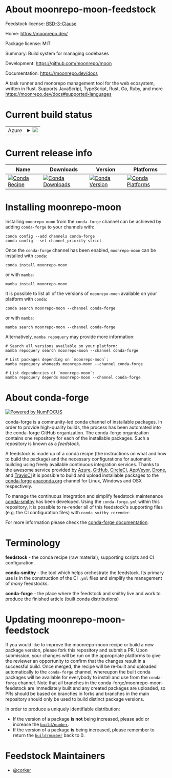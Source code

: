 About moonrepo-moon-feedstock
=============================

Feedstock license: [BSD-3-Clause](https://github.com/conda-forge/moonrepo-moon-feedstock/blob/main/LICENSE.txt)

Home: https://moonrepo.dev/

Package license: MIT

Summary: Build system for managing codebases

Development: https://github.com/moonrepo/moon

Documentation: https://moonrepo.dev/docs

A task runner and monorepo management tool for the web ecosystem, written in Rust.
Supports JavaScript, TypeScript, Rust, Go, Ruby, and more <https://moonrepo.dev/docs#supported-languages>


Current build status
====================


<table>
    
  <tr>
    <td>Azure</td>
    <td>
      <details>
        <summary>
          <a href="https://dev.azure.com/conda-forge/feedstock-builds/_build/latest?definitionId=23134&branchName=main">
            <img src="https://dev.azure.com/conda-forge/feedstock-builds/_apis/build/status/moonrepo-moon-feedstock?branchName=main">
          </a>
        </summary>
        <table>
          <thead><tr><th>Variant</th><th>Status</th></tr></thead>
          <tbody><tr>
              <td>linux_64</td>
              <td>
                <a href="https://dev.azure.com/conda-forge/feedstock-builds/_build/latest?definitionId=23134&branchName=main">
                  <img src="https://dev.azure.com/conda-forge/feedstock-builds/_apis/build/status/moonrepo-moon-feedstock?branchName=main&jobName=linux&configuration=linux%20linux_64_" alt="variant">
                </a>
              </td>
            </tr><tr>
              <td>osx_64</td>
              <td>
                <a href="https://dev.azure.com/conda-forge/feedstock-builds/_build/latest?definitionId=23134&branchName=main">
                  <img src="https://dev.azure.com/conda-forge/feedstock-builds/_apis/build/status/moonrepo-moon-feedstock?branchName=main&jobName=osx&configuration=osx%20osx_64_" alt="variant">
                </a>
              </td>
            </tr><tr>
              <td>osx_arm64</td>
              <td>
                <a href="https://dev.azure.com/conda-forge/feedstock-builds/_build/latest?definitionId=23134&branchName=main">
                  <img src="https://dev.azure.com/conda-forge/feedstock-builds/_apis/build/status/moonrepo-moon-feedstock?branchName=main&jobName=osx&configuration=osx%20osx_arm64_" alt="variant">
                </a>
              </td>
            </tr><tr>
              <td>win_64</td>
              <td>
                <a href="https://dev.azure.com/conda-forge/feedstock-builds/_build/latest?definitionId=23134&branchName=main">
                  <img src="https://dev.azure.com/conda-forge/feedstock-builds/_apis/build/status/moonrepo-moon-feedstock?branchName=main&jobName=win&configuration=win%20win_64_" alt="variant">
                </a>
              </td>
            </tr>
          </tbody>
        </table>
      </details>
    </td>
  </tr>
</table>

Current release info
====================

| Name | Downloads | Version | Platforms |
| --- | --- | --- | --- |
| [![Conda Recipe](https://img.shields.io/badge/recipe-moonrepo--moon-green.svg)](https://anaconda.org/conda-forge/moonrepo-moon) | [![Conda Downloads](https://img.shields.io/conda/dn/conda-forge/moonrepo-moon.svg)](https://anaconda.org/conda-forge/moonrepo-moon) | [![Conda Version](https://img.shields.io/conda/vn/conda-forge/moonrepo-moon.svg)](https://anaconda.org/conda-forge/moonrepo-moon) | [![Conda Platforms](https://img.shields.io/conda/pn/conda-forge/moonrepo-moon.svg)](https://anaconda.org/conda-forge/moonrepo-moon) |

Installing moonrepo-moon
========================

Installing `moonrepo-moon` from the `conda-forge` channel can be achieved by adding `conda-forge` to your channels with:

```
conda config --add channels conda-forge
conda config --set channel_priority strict
```

Once the `conda-forge` channel has been enabled, `moonrepo-moon` can be installed with `conda`:

```
conda install moonrepo-moon
```

or with `mamba`:

```
mamba install moonrepo-moon
```

It is possible to list all of the versions of `moonrepo-moon` available on your platform with `conda`:

```
conda search moonrepo-moon --channel conda-forge
```

or with `mamba`:

```
mamba search moonrepo-moon --channel conda-forge
```

Alternatively, `mamba repoquery` may provide more information:

```
# Search all versions available on your platform:
mamba repoquery search moonrepo-moon --channel conda-forge

# List packages depending on `moonrepo-moon`:
mamba repoquery whoneeds moonrepo-moon --channel conda-forge

# List dependencies of `moonrepo-moon`:
mamba repoquery depends moonrepo-moon --channel conda-forge
```


About conda-forge
=================

[![Powered by
NumFOCUS](https://img.shields.io/badge/powered%20by-NumFOCUS-orange.svg?style=flat&colorA=E1523D&colorB=007D8A)](https://numfocus.org)

conda-forge is a community-led conda channel of installable packages.
In order to provide high-quality builds, the process has been automated into the
conda-forge GitHub organization. The conda-forge organization contains one repository
for each of the installable packages. Such a repository is known as a *feedstock*.

A feedstock is made up of a conda recipe (the instructions on what and how to build
the package) and the necessary configurations for automatic building using freely
available continuous integration services. Thanks to the awesome service provided by
[Azure](https://azure.microsoft.com/en-us/services/devops/), [GitHub](https://github.com/),
[CircleCI](https://circleci.com/), [AppVeyor](https://www.appveyor.com/),
[Drone](https://cloud.drone.io/welcome), and [TravisCI](https://travis-ci.com/)
it is possible to build and upload installable packages to the
[conda-forge](https://anaconda.org/conda-forge) [anaconda.org](https://anaconda.org/)
channel for Linux, Windows and OSX respectively.

To manage the continuous integration and simplify feedstock maintenance
[conda-smithy](https://github.com/conda-forge/conda-smithy) has been developed.
Using the ``conda-forge.yml`` within this repository, it is possible to re-render all of
this feedstock's supporting files (e.g. the CI configuration files) with ``conda smithy rerender``.

For more information please check the [conda-forge documentation](https://conda-forge.org/docs/).

Terminology
===========

**feedstock** - the conda recipe (raw material), supporting scripts and CI configuration.

**conda-smithy** - the tool which helps orchestrate the feedstock.
                   Its primary use is in the construction of the CI ``.yml`` files
                   and simplify the management of *many* feedstocks.

**conda-forge** - the place where the feedstock and smithy live and work to
                  produce the finished article (built conda distributions)


Updating moonrepo-moon-feedstock
================================

If you would like to improve the moonrepo-moon recipe or build a new
package version, please fork this repository and submit a PR. Upon submission,
your changes will be run on the appropriate platforms to give the reviewer an
opportunity to confirm that the changes result in a successful build. Once
merged, the recipe will be re-built and uploaded automatically to the
`conda-forge` channel, whereupon the built conda packages will be available for
everybody to install and use from the `conda-forge` channel.
Note that all branches in the conda-forge/moonrepo-moon-feedstock are
immediately built and any created packages are uploaded, so PRs should be based
on branches in forks and branches in the main repository should only be used to
build distinct package versions.

In order to produce a uniquely identifiable distribution:
 * If the version of a package **is not** being increased, please add or increase
   the [``build/number``](https://docs.conda.io/projects/conda-build/en/latest/resources/define-metadata.html#build-number-and-string).
 * If the version of a package **is** being increased, please remember to return
   the [``build/number``](https://docs.conda.io/projects/conda-build/en/latest/resources/define-metadata.html#build-number-and-string)
   back to 0.

Feedstock Maintainers
=====================

* [@corker](https://github.com/corker/)

